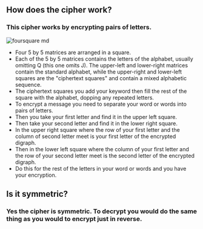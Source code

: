 ## How does the cipher work?
### This cipher works by encrypting pairs of letters. 

![foursquare md](https://user-images.githubusercontent.com/94389191/142347788-165e1f61-64a5-4c7f-8896-25f04a4e31dd.jpeg)

* Four 5 by 5 matrices are arranged in a square. 
* Each of the 5 by 5 matrices contains the letters of the alphabet, usually omitting Q (this one omits J). The upper-left and lower-right matrices contain the standard alphabet, while the upper-right and lower-left squares are the "ciphertext squares" and contain a mixed alphabetic sequence. 
* The ciphertext squares you add your keyword then fill the rest of the square with the alphabet, dopping any repeated letters. 
* To encrypt a message you need to separate your word or words into pairs of letters. 
* Then you take your first letter and find it in the upper left square.
* Then take your second letter and find it in the lower right square. 
* In the upper right square where the row of your first letter and the column of second letter meet is your first letter of the encrypted digraph. 
* Then in the lower left square where the column of your first letter and the row of your second letter meet is the second letter of the encrypted digraph. 
* Do this for the rest of the letters in your word or words and you have your encryption. 

## Is it symmetric?
### Yes the cipher is symmetric. To decrypt you would do the same thing as you would to encrypt just in reverse.  
